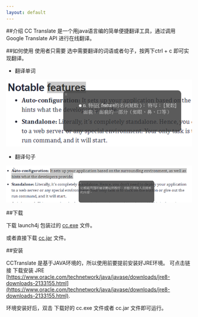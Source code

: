 ```yaml
---
layout: default
---
```


##<span id = "introduce">介绍</span>
CC Translate 是一个用java语言编的简单便捷翻译工具，通过调用Google Translate API 进行在线翻译。

##<span id = "howto">如何使用</span>
使用者只需要 选中需要翻译的词语或者句子，按两下ctrl + c 即可实现翻译。

- 翻译单词

![](2019-03-04-13-39-12.png)

- 翻译句子

![](2019-03-04-13-40-20.png)

##<span id = "download">下载</span>

下载 launch4j 包装过的 [cc.exe](cc.exe) 文件。

或者直接下载 [cc.jar](cc.jar)  文件。

##<span id = "install">安装</span>

CCTranslate 是基于JAVA环境的，所以使用前要提前安装好JRE环境。
可点击链接 下载安装 JRE [https://www.oracle.com/technetwork/java/javase/downloads/jre8-downloads-2133155.html](https://www.oracle.com/technetwork/java/javase/downloads/jre8-downloads-2133155.html).

环境安装好后，双击 下载好的 cc.exe 文件或者 cc.jar 文件即可运行。
